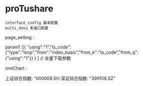 # proTushare
    interface_config 基本配置
    multi_data 多接口配置


page_setting :

param1 :[{ "using":"1","ts_code":{"type":"loop","from":"index_basic","from_k":"ts_code","from_q":{"using":"1"}} } ] // 全量下载参数



oneChart :

上证综合指数: "000008.SH
深证综合指数: "399106.SZ"